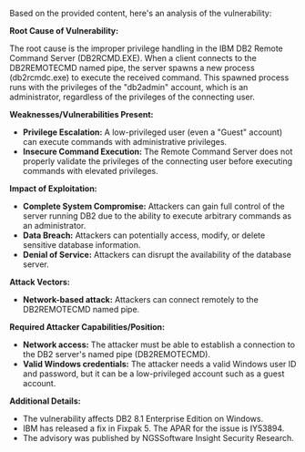 Based on the provided content, here's an analysis of the vulnerability:

**Root Cause of Vulnerability:**

The root cause is the improper privilege handling in the IBM DB2 Remote Command Server (DB2RCMD.EXE). When a client connects to the DB2REMOTECMD named pipe, the server spawns a new process (db2rcmdc.exe) to execute the received command. This spawned process runs with the privileges of the "db2admin" account, which is an administrator, regardless of the privileges of the connecting user.

**Weaknesses/Vulnerabilities Present:**

*   **Privilege Escalation:** A low-privileged user (even a "Guest" account) can execute commands with administrative privileges.
*   **Insecure Command Execution:**  The Remote Command Server does not properly validate the privileges of the connecting user before executing commands with elevated privileges.

**Impact of Exploitation:**

*   **Complete System Compromise:** Attackers can gain full control of the server running DB2 due to the ability to execute arbitrary commands as an administrator.
*   **Data Breach:** Attackers can potentially access, modify, or delete sensitive database information.
*   **Denial of Service:** Attackers can disrupt the availability of the database server.

**Attack Vectors:**

*   **Network-based attack:** Attackers can connect remotely to the DB2REMOTECMD named pipe.

**Required Attacker Capabilities/Position:**

*   **Network access:** The attacker must be able to establish a connection to the DB2 server's named pipe (DB2REMOTECMD).
*   **Valid Windows credentials:** The attacker needs a valid Windows user ID and password, but it can be a low-privileged account such as a guest account.

**Additional Details:**

*   The vulnerability affects DB2 8.1 Enterprise Edition on Windows.
*   IBM has released a fix in Fixpak 5. The APAR for the issue is IY53894.
*   The advisory was published by NGSSoftware Insight Security Research.
